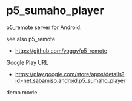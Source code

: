 p5_sumaho_player
========
p5_remote server for Android.

see also p5_remote
  * https://github.com/yoggy/p5_remote

Google Play URL
  * https://play.google.com/store/apps/details?id=net.sabamiso.android.p5_sumaho_player

demo movie
